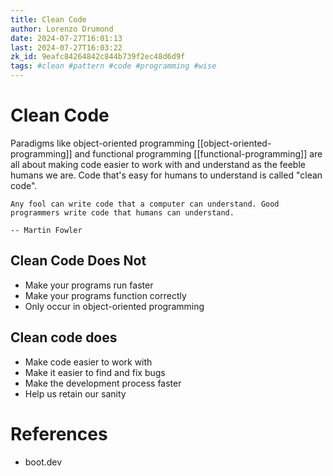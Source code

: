 ```yaml
---
title: Clean Code
author: Lorenzo Drumond
date: 2024-07-27T16:01:13
last: 2024-07-27T16:03:22
zk_id: 9eafc84264842c844b739f2ec48d6d9f
tags: #clean #pattern #code #programming #wise
---
```



# Clean Code

Paradigms like object-oriented programming [[object-oriented-programming]] and functional programming [[functional-programming]] are all about making code easier to work with and understand as the feeble humans we are. Code that's easy for humans to understand is called "clean code".

    Any fool can write code that a computer can understand. Good programmers write code that humans can understand.

    -- Martin Fowler

## Clean Code Does Not

- Make your programs run faster
- Make your programs function correctly
- Only occur in object-oriented programming

## Clean code does

- Make code easier to work with
- Make it easier to find and fix bugs
- Make the development process faster
- Help us retain our sanity


# References

- boot.dev
